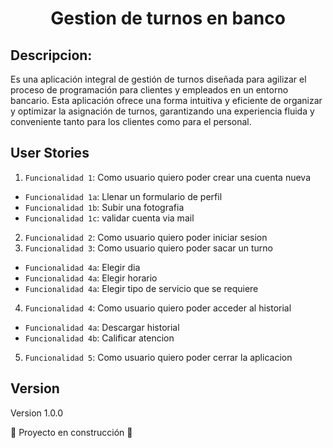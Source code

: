 <h1 align="center"> Gestion de turnos en banco </h1>

## Descripcion:

Es una aplicación integral de gestión de  turnos diseñada para agilizar el proceso de programación para clientes y empleados en un entorno bancario. Esta aplicación ofrece una forma intuitiva y eficiente de organizar y optimizar la asignación de turnos, garantizando una experiencia fluida y conveniente tanto para los clientes como para el personal.

## User Stories

1. `Funcionalidad 1`: Como usuario quiero poder crear una cuenta nueva
- `Funcionalidad 1a`: Llenar un formulario de perfil
- `Funcionalidad 1b`: Subir una fotografia
- `Funcionalidad 1c`: validar cuenta via mail
2. `Funcionalidad 2`: Como usuario quiero poder iniciar sesion
3. `Funcionalidad 3`: Como usuario quiero poder sacar un turno
- `Funcionalidad 4a`: Elegir dia
- `Funcionalidad 4a`: Elegir horario
- `Funcionalidad 4a`: Elegir tipo de servicio que se requiere
4. `Funcionalidad 4`: Como usuario quiero poder acceder al historial
- `Funcionalidad 4a`: Descargar historial
- `Funcionalidad 4b`: Calificar atencion
5. `Funcionalidad 5`: Como usuario quiero poder cerrar la aplicacion

## Version

Version 1.0.0


:construction: Proyecto en construcción :construction: